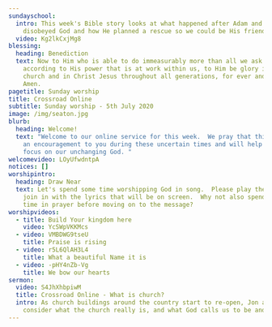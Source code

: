 ```yaml
---
sundayschool:
  intro: This week's Bible story looks at what happened after Adam and Eve
    disobeyed God and how He planned a rescue so we could be His friends again.
  video: Kg2lkCxjMg8
blessing:
  heading: Benediction
  text: Now to Him who is able to do immeasurably more than all we ask or imagine,
    according to His power that is at work within us, to Him be glory in the
    church and in Christ Jesus throughout all generations, for ever and ever!
    Amen.
pagetitle: Sunday worship
title: Crossroad Online
subtitle: Sunday worship - 5th July 2020
image: /img/seaton.jpg
blurb:
  heading: Welcome!
  text: "Welcome to our online service for this week.  We pray that this will be
    an encouragement to you during these uncertain times and will help you to
    focus on our unchanging God. "
welcomevideo: LOyUfwdntpA
notices: []
worshipintro:
  heading: Draw Near
  text: Let's spend some time worshipping God in song.  Please play the videos and
    join in with the lyrics that will be on screen.  Why not also spend some
    time in prayer before moving on to the message?
worshipvideos:
  - title: Build Your kingdom here
    video: YcSWpVKKMcs
  - video: VMBDWG9tseU
    title: Praise is rising
  - video: r5L6QlAH3L4
    title: What a beautiful Name it is
  - video: -pHY4nZb-Vg
    title: We bow our hearts
sermon:
  video: S4JhXhbpiwM
  title: Crossroad Online - What is church?
  intro: As church buildings around the country start to re-open, Jon and Louise
    consider what the church really is, and what God calls us to be and do.
---
```

